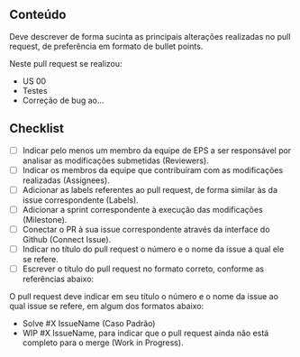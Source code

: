 ## Conteúdo
Deve descrever de forma sucinta as principais alterações realizadas no pull request, de preferência em formato de bullet points.

Neste pull request se realizou:
* US 00
* Testes
* Correção de bug ao...


## Checklist 
- [ ] Indicar pelo menos um membro da equipe de EPS a ser responsável por analisar as modificações submetidas (Reviewers). 
- [ ] Indicar os membros da equipe que contribuíram com as modificações realizadas (Assignees).
- [ ] Adicionar as labels referentes ao pull request, de forma similar às da issue correspondente (Labels).
- [ ] Adicionar a sprint correspondente à execução das modificações (Milestone).
- [ ] Conectar o PR à sua issue correspondente através da interface do Github (Connect Issue). 
- [ ] Indicar no título do pull request o número e o nome da issue a qual ele se refere.
- [ ] Escrever o título do pull request no formato correto, conforme as referências abaixo: 

O pull request deve indicar em seu título o número e o nome da issue ao qual issue se refere, em algum dos formatos abaixo:
* Solve #X IssueName (Caso Padrão)
* WIP #X IssueName, para indicar que o pull request ainda não está completo para o merge (Work in Progress).

